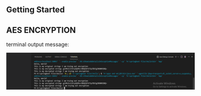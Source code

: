 ## Getting Started

## AES ENCRYPTION

terminal output message:

![alt text](https://github.com/taylorhelene/AES-Encryption-in-Java/blob/main/image/terminal.png)

